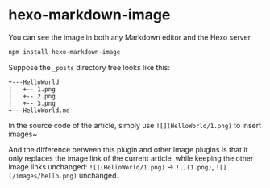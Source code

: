 # hexo-markdown-image

You can see the image in both any Markdown editor and the Hexo server.

```bash
npm install hexo-markdown-image
```

Suppose the `_posts` directory tree looks like this:

```
+---HelloWorld
|   +-- 1.png
|   +-- 2.png
|   +-- 3.png
+---HelloWorld.md
```

In the source code of the article, simply use `![](HelloWorld/1.png)` to insert images~

And the difference between this plugin and other image plugins is that it only replaces the image link of the current article, while keeping the other image links unchanged: `![](HelloWorld/1.png)` -> `![](1.png)`, `![](/images/hello.png)` unchanged.
